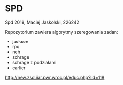 # SPD
Spd 2019, Maciej Jaskolski, 226242

Repozytorium zawiera algorytmy szeregowania zadan: 
* jackson
* rpq
* neh
* schrage
* schrage z podziałami
* carlier

http://new.zsd.iiar.pwr.wroc.pl/educ.php?lid=118

